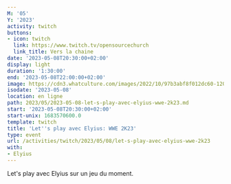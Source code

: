 ```yaml
---
M: '05'
Y: '2023'
activity: twitch
buttons:
- icon: twitch
  link: https://www.twitch.tv/opensourcechurch
  link_title: Vers la chaine
date: '2023-05-08T20:30:00+02:00'
display: light
duration: '1:30:00'
end: '2023-05-08T22:00:00+02:00'
image: https://cdn3.whatculture.com/images/2022/10/97b3abf8f012dc60-1200x675.jpg
isodate: '2023-05-08'
location: en ligne
path: 2023/05/2023-05-08-let-s-play-avec-elyius-wwe-2k23.md
start: '2023-05-08T20:30:00+02:00'
start-unix: 1683570600.0
template: twitch
title: 'Let''s play avec Elyius: WWE 2K23'
type: event
url: /activities/twitch/2023/05/08/let-s-play-avec-elyius-wwe-2k23
with:
- Elyius
---
```

Let's play avec Elyius sur un jeu du moment.